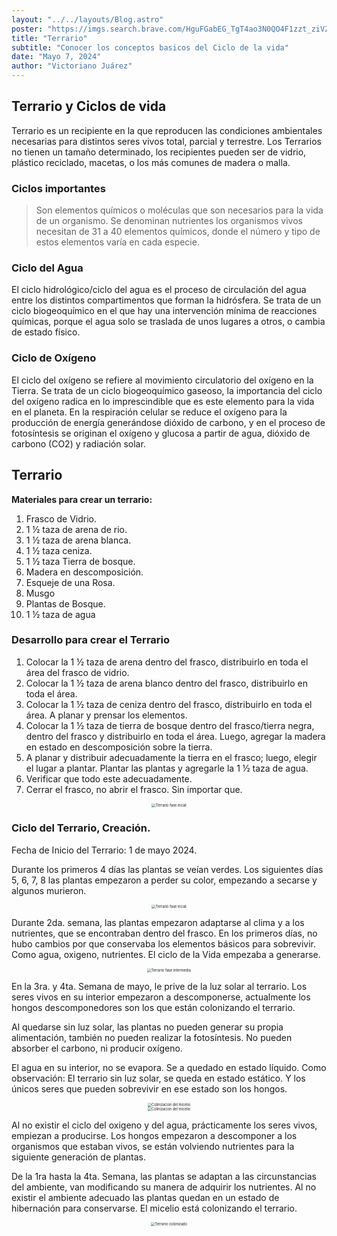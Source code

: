 ```yaml
---
layout: "../../layouts/Blog.astro"
poster: "https://imgs.search.brave.com/HguFGabEG_TgT4ao3N0QO4F1zzt_ziVZN4OKYzG9tvA/rs:fit:860:0:0/g:ce/aHR0cHM6Ly9tZWRp/YS5nZXR0eWltYWdl/cy5jb20vaWQvODAw/MDAyNzA2L2VzL2Zv/dG8vdGVycmFyaXVt/LmpwZz9zPTYxMng2/MTImdz0wJms9MjAm/Yz1UenVKM1JoVjFE/WHFPLVJicVIxWEJZ/RVVTUVJjbjd6WFFI/SVY3SzRCRFFJPQ"
title: "Terrario"
subtitle: "Conocer los conceptos basicos del Ciclo de la vida"
date: "Mayo 7, 2024"
author: "Victoriano Juárez"
---
```


## Terrario y Ciclos de vida

Terrario es un recipiente en la que reproducen las condiciones ambientales necesarias para distintos seres vivos total, parcial y terrestre. Los Terrarios no tienen un tamaño determinado, los recipientes pueden ser de vidrio, plástico reciclado, macetas, o los más comunes de madera o malla.

### Ciclos importantes

> Son elementos químicos o moléculas que son necesarios para la vida de un organismo. Se denominan nutrientes los organismos vivos necesitan de 31 a 40 elementos químicos, donde el número y tipo de estos elementos varía en cada especie.

### Ciclo del Agua

El ciclo hidrológico/ciclo del agua es el proceso de circulación del agua entre los distintos compartimentos que forman la hidrósfera. Se trata de un ciclo biogeoquímico en el que hay una intervención mínima de reacciones químicas, porque el agua solo se traslada de unos lugares a otros, o cambia de estado físico.

### Ciclo de Oxígeno

El ciclo del oxígeno se refiere al movimiento circulatorio del oxígeno en la Tierra. Se trata de un ciclo biogeoquímico gaseoso, la importancia del ciclo del oxígeno radica en lo imprescindible que es este elemento para la vida en el planeta.
En la respiración celular se reduce el oxígeno para la producción de energía generándose dióxido de carbono, y en el proceso de fotosíntesis se originan el oxígeno y glucosa a partir de agua, dióxido de carbono (CO2) y radiación solar.

## Terrario

**Materiales para crear un terrario:**

1. Frasco de Vidrio.
2. 1 ½ taza de arena de rio.
3. 1 ½ taza de arena blanca.
4. 1 ½ taza ceniza.
5. 1 ½ taza Tierra de bosque.
6. Madera en descomposición.
7. Esqueje de una Rosa.
8. Musgo
9. Plantas de Bosque.
10.	1 ½ taza de agua

### Desarrollo para crear el Terrario

1. Colocar la 1 ½ taza de arena dentro del frasco, distribuirlo en toda el área del frasco de vidrio.
2. Colocar la 1 ½ taza de arena blanco dentro del frasco, distribuirlo en toda el área.
3. Colocar la 1 ½ taza de ceniza dentro del frasco, distribuirlo en toda el área. A planar y prensar los elementos.
4. Colocar la 1 ½ taza de tierra de bosque dentro del frasco/tierra negra, dentro del frasco y distribuirlo en toda el área. Luego, agregar la madera en estado en descomposición sobre la tierra.
5. A planar y distribuir adecuadamente la tierra en el frasco; luego, elegir el lugar a plantar. Plantar las plantas y agregarle la 1 ½ taza de agua. 
6. Verificar que todo este adecuadamente.
7. Cerrar el frasco, no abrir el frasco. Sin importar que.

<div align="center">
  <img src="https://i.imgur.com/ASSn0ax.jpg" alt="Terrario fase incial"  style="zoom: 40%"/>
</div>

### Ciclo del Terrario, Creación.

Fecha de Inicio del Terrario: 1 de mayo 2024.

Durante los primeros 4 días las plantas se veían verdes. Los siguientes días 5, 6, 7, 8 las plantas empezaron a perder su color, empezando a secarse y algunos murieron.

<div align="center">
  <img src="https://i.imgur.com/VkdMBBt.jpg" alt="Terrario fase incial"  style="zoom: 40%"/>
</div>

Durante 2da. semana, las plantas empezaron adaptarse al clima y a los nutrientes, que se encontraban dentro del frasco. En los primeros días, no hubo cambios por que conservaba los elementos básicos para sobrevivir. Como agua, oxigeno, nutrientes. El ciclo de la Vida empezaba a generarse. 

<div align="center">
  <img src="https://i.imgur.com/sZiJB7H.jpg" alt="Terrario fase intermedia"  style="zoom: 40%"/>
</div>
 
En la 3ra. y 4ta. Semana de mayo, le prive de la luz solar al terrario. Los seres vivos en su interior empezaron a descomponerse, actualmente los hongos descomponedores son los que están colonizando el terrario. 

Al quedarse sin luz solar, las plantas no pueden generar su propia alimentación, también no pueden realizar la fotosíntesis. No pueden absorber el carbono, ni producir oxígeno. 

El agua en su interior, no se evapora. Se a quedado en estado líquido. Como observación: El terrario sin luz solar, se queda en estado estático. Y los únicos seres que pueden sobrevivir en ese estado son los hongos. 

<div align="center">
  <img src="https://i.imgur.com/g17367d.jpg" alt="Colinizacion del micelio"  style="zoom: 40%"/>
</div>

<div align="center">
  <img src="https://i.imgur.com/g17367d.jpg" alt="Colinizacion del micelio"  style="zoom: 40%"/>
</div>

Al no existir el ciclo del oxigeno y del agua, prácticamente los seres vivos, empiezan a producirse. Los hongos empezaron a descomponer a los organismos que estaban vivos, se están volviendo nutrientes para la siguiente generación de plantas.

De la 1ra hasta la 4ta. Semana, las plantas se adaptan a las circunstancias del ambiente, van modificando su manera de adquirir los nutrientes. Al no existir el ambiente adecuado las plantas quedan en un estado de hibernación para conservarse. El micelio está colonizando el terrario.

<div align="center">
  <img src="https://i.imgur.com/pu3dRTV.jpg" alt="Terrario colonizado"  style="zoom: 40%"/>
</div>